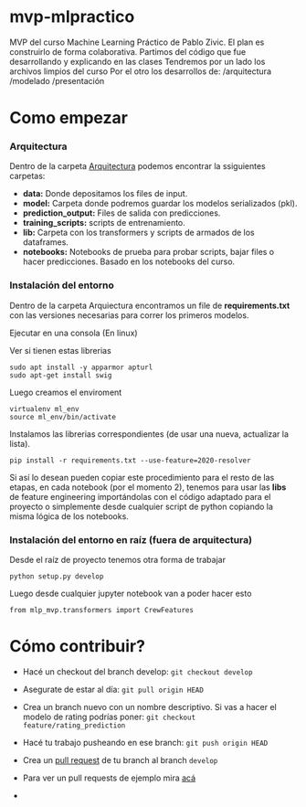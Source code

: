 # mvp-mlpractico
MVP del curso Machine Learning Práctico de Pablo Zivic. El plan es construirlo de forma colaborativa.
Partimos del código que fue desarrollando y explicando en las clases
Tendremos por un lado los archivos limpios del curso
Por el otro los desarrollos de: 
  /arquitectura 
  /modelado
  /presentación

# Como empezar

### Arquitectura

Dentro de la carpeta [Arquitectura](mlp_mvp/arquitectura) podemos encontrar la ssiguientes carpetas:

 - **data:** Donde depositamos los files de input.
 - **model:** Carpeta donde podremos guardar los modelos serializados (pkl).
 - **prediction_output:** Files de salida con predicciones.
 - **training_scripts:** scripts de entrenamiento.
 - **lib:** Carpeta con los transformers y scripts de armados de los dataframes.
 - **notebooks:** Notebooks de prueba para probar scripts, bajar files o hacer predicciones. Basado en los notebooks del curso.


### Instalación del entorno
Dentro de la carpeta Arquiectura encontramos un file de **requirements.txt** con las versiones necesarias para correr los primeros modelos.

Ejecutar en una consola (En linux)

Ver si tienen estas librerias
```
sudo apt install -y apparmor apturl 
sudo apt-get install swig
```

Luego creamos el enviroment
```
virtualenv ml_env
source ml_env/bin/activate
```
Instalamos las librerias correspondientes (de usar una nueva, actualizar la lista).
```
pip install -r requirements.txt --use-feature=2020-resolver
```

Si así lo desean pueden copiar este procedimiento para el resto de las etapas, en cada notebook (por el momento 2), tenemos para usar las **libs** de feature engineering importándolas con el código adaptado para el proyecto o simplemente desde cualquier script de python copiando la misma lógica de los notebooks. 


### Instalación del entorno en raíz (fuera de arquitectura)
Desde el raíz de proyecto tenemos otra forma de trabajar

```
python setup.py develop
```

Luego desde cualquier jupyter notebook van a poder hacer esto

```
from mlp_mvp.transformers import CrewFeatures

```


# Cómo contribuir?

* Hacé un checkout del branch develop: `git checkout develop`
* Asegurate de estar al día: `git pull origin HEAD`
* Crea un branch nuevo con un nombre descriptivo. Si vas a hacer el modelo de rating podrías poner: `git checkout feature/rating_prediction`
* Hacé tu trabajo pusheando en ese branch: `git push origin HEAD`
* Crea un [pull request](https://github.com/pabloromero17143/mvp-mlpractico/pulls) de tu branch al branch `develop`
* Para ver un pull requests de ejemplo mira [acá](https://github.com/pabloromero17143/mvp-mlpractico/pull/1)

*

